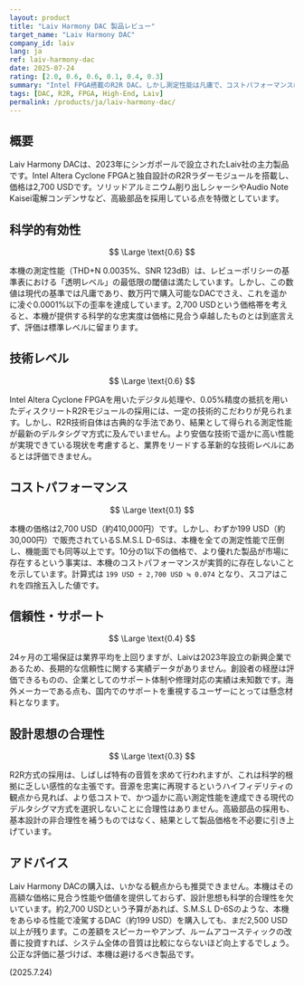 ```yaml
---
layout: product
title: "Laiv Harmony DAC 製品レビュー"
target_name: "Laiv Harmony DAC"
company_id: laiv
lang: ja
ref: laiv-harmony-dac
date: 2025-07-24
rating: [2.0, 0.6, 0.6, 0.1, 0.4, 0.3]
summary: "Intel FPGA搭載のR2R DAC。しかし測定性能は凡庸で、コストパフォーマンスに致命的な問題を抱える。"
tags: [DAC, R2R, FPGA, High-End, Laiv]
permalink: /products/ja/laiv-harmony-dac/
---
```


## 概要

Laiv Harmony DACは、2023年にシンガポールで設立されたLaiv社の主力製品です。Intel Altera Cyclone FPGAと独自設計のR2Rラダーモジュールを搭載し、価格は2,700 USDです。ソリッドアルミニウム削り出しシャーシやAudio Note Kaisei電解コンデンサなど、高級部品を採用している点を特徴としています。

## 科学的有効性

$$ \Large \text{0.6} $$

本機の測定性能（THD+N 0.0035%、SNR 123dB）は、レビューポリシーの基準表における「透明レベル」の最低限の閾値は満たしています。しかし、この数値は現代の基準では凡庸であり、数万円で購入可能なDACでさえ、これを遥かに凌ぐ0.0001%以下の歪率を達成しています。2,700 USDという価格帯を考えると、本機が提供する科学的な忠実度は価格に見合う卓越したものとは到底言えず、評価は標準レベルに留まります。

## 技術レベル

$$ \Large \text{0.6} $$

Intel Altera Cyclone FPGAを用いたデジタル処理や、0.05%精度の抵抗を用いたディスクリートR2Rモジュールの採用には、一定の技術的こだわりが見られます。しかし、R2R技術自体は古典的な手法であり、結果として得られる測定性能が最新のデルタシグマ方式に及んでいません。より安価な技術で遥かに高い性能が実現できている現状を考慮すると、業界をリードする革新的な技術レベルにあるとは評価できません。

## コストパフォーマンス

$$ \Large \text{0.1} $$

本機の価格は2,700 USD（約410,000円）です。しかし、わずか199 USD（約30,000円）で販売されているS.M.S.L D-6Sは、本機を全ての測定性能で圧倒し、機能面でも同等以上です。10分の1以下の価格で、より優れた製品が市場に存在するという事実は、本機のコストパフォーマンスが実質的に存在しないことを示しています。計算式は `199 USD ÷ 2,700 USD ≒ 0.074` となり、スコアはこれを四捨五入した値です。

## 信頼性・サポート

$$ \Large \text{0.4} $$

24ヶ月の工場保証は業界平均を上回りますが、Laivは2023年設立の新興企業であるため、長期的な信頼性に関する実績データがありません。創設者の経歴は評価できるものの、企業としてのサポート体制や修理対応の実績は未知数です。海外メーカーである点も、国内でのサポートを重視するユーザーにとっては懸念材料となります。

## 設計思想の合理性

$$ \Large \text{0.3} $$

R2R方式の採用は、しばしば特有の音質を求めて行われますが、これは科学的根拠に乏しい感性的な主張です。音源を忠実に再現するというハイフィデリティの観点から見れば、より低コストで、かつ遥かに高い測定性能を達成できる現代のデルタシグマ方式を選択しないことに合理性はありません。高級部品の採用も、基本設計の非合理性を補うものではなく、結果として製品価格を不必要に引き上げています。

## アドバイス

Laiv Harmony DACの購入は、いかなる観点からも推奨できません。本機はその高額な価格に見合う性能や価値を提供しておらず、設計思想も科学的合理性を欠いています。約2,700 USDという予算があれば、S.M.S.L D-6Sのような、本機をあらゆる性能で凌駕するDAC（約199 USD）を購入しても、まだ2,500 USD以上が残ります。この差額をスピーカーやアンプ、ルームアコースティックの改善に投資すれば、システム全体の音質は比較にならないほど向上するでしょう。公正な評価に基づけば、本機は避けるべき製品です。

(2025.7.24)
